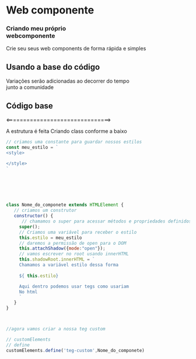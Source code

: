  # Web componente


  <h3 text-align="center">Criando meu próprio<br> webcomponente</h3>

Crie seu seus web components de forma rápida e simples<br>
<h2>Usando a base do código</h2>
<p>
 Variações serão adicionadas 
 ao decorrer do tempo <br> junto a comunidade 
</p>

## Código base
<===============================>

A estrutura é feita Criando class
 conforme a baixo <br>

``` javascript 
// criamos uma constante para guardar nossos estilos 
const meu_estilo = `
<style>

</style>
`






class Nome_do_componete extends HTMLElement {
   // criamos um construtor 
   constructor() {
      // chamamos o super para acessar métodos e propriedades definidos na classe 
     super();
     // Criamos uma variável para receber o estilo 
     this.estilo = meu_estilo
     // daremos a permissão de open para o DOM
     this.attachShadow({mode:"open"});
     // vamos escrever no root usando innerHTML 
     this.shadowRoot.innerHTML = `
     Chamamos a variável estilo dessa forma 
     
     ${ this.estilo}

     Aqui dentro podemos usar tegs como usariam 
     No html
     `
   }
}



//agora vamos criar a nossa teg custom 

// customElements 
// define 
customElements.define('teg-custom',Nome_do_componete)

```
